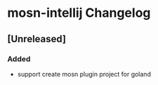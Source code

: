 <!-- Keep a Changelog guide -> https://keepachangelog.com -->

# mosn-intellij Changelog

## [Unreleased]
### Added
- support create mosn plugin project for goland
